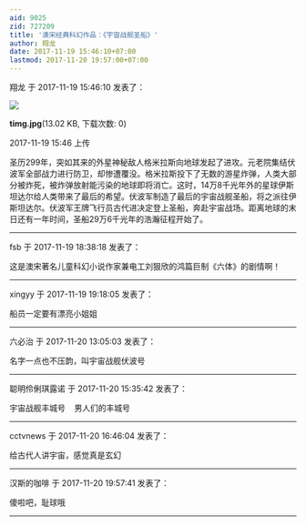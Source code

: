 ```yaml
---
aid: 9025
zid: 727209
title: '澳宋经典科幻作品：《宇宙战舰圣船》'
author: 翔龙
date: 2017-11-19 15:46:10+07:00
lastmod: 2017-11-20 19:57:00+07:00
---
```


翔龙 于 2017-11-19 15:46:10 发表了：

![](https://mirrors.tuna.tsinghua.edu.cn/osdn/lgqm/72877/154604rwh4kp6ccezpkll6.jpg)



**timg.jpg**(13.02 KB, 下载次数: 0)



2017-11-19 15:46 上传



圣历299年，突如其来的外星神秘敌人格米拉斯向地球发起了进攻。元老院集结伏波军全部战力进行防卫，却惨遭覆没。格米拉斯投下了无数的游星炸弹，人类大部分被炸死，被炸弹放射能污染的地球即将消亡。这时，14万8千光年外的星球伊斯坦达尔给人类带来了最后的希望。伏波军制造了最后的宇宙战舰圣船，将之派往伊斯坦达尔。伏波军王牌飞行员古代进决定登上圣船，奔赴宇宙战场。距离地球的末日还有一年时间，圣船29万6千光年的浩瀚征程开始了。

---------

fsb 于 2017-11-19 18:38:18 发表了：

这是澳宋著名儿童科幻小说作家兼电工刘狠欣的鸿篇巨制《六体》的剧情啊！

---------

xingyy 于 2017-11-19 19:18:05 发表了：

船员一定要有漂亮小姐姐

---------

六必治 于 2017-11-20 13:05:03 发表了：

名字一点也不压韵，叫宇宙战舰伏波号

---------

聪明伶俐琪露诺 于 2017-11-20 15:35:42 发表了：

宇宙战舰丰城号    男人们的丰城号

---------

cctvnews 于 2017-11-20 16:46:04 发表了：

给古代人讲宇宙，感觉真是玄幻

---------

汉斯的咖啡 于 2017-11-20 19:57:41 发表了：

傻啦吧，耻球哦

---------

